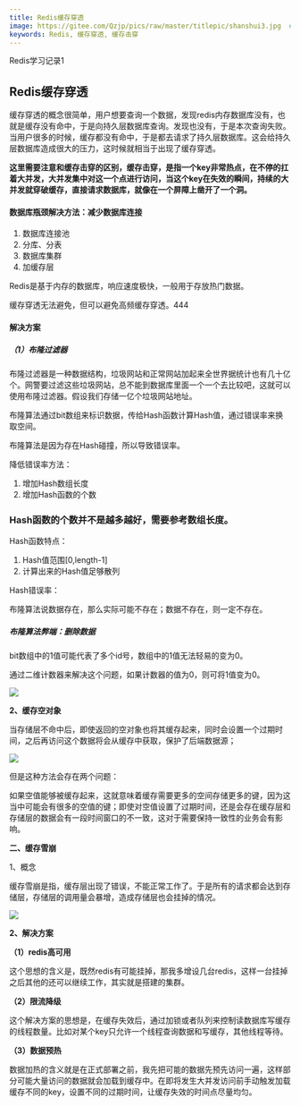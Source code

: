 ```yaml
---
title: Redis缓存穿透
image: https://gitee.com/Qzjp/pics/raw/master/titlepic/shanshui3.jpg  #设置本地图片
keywords: Redis, 缓存穿透, 缓存击穿
---
```


Redis学习记录1

<!--more-->

## Redis缓存穿透

缓存穿透的概念很简单，用户想要查询一个数据，发现redis内存数据库没有，也就是缓存没有命中，于是向持久层数据库查询。发现也没有，于是本次查询失败。当用户很多的时候，缓存都没有命中，于是都去请求了持久层数据库。这会给持久层数据库造成很大的压力，这时候就相当于出现了缓存穿透。

**这里需要注意和缓存击穿的区别，缓存击穿，是指一个key非常热点，在不停的扛着大并发，大并发集中对这一个点进行访问，当这个key在失效的瞬间，持续的大并发就穿破缓存，直接请求数据库，就像在一个屏障上凿开了一个洞。**

#### 数据库瓶颈解决方法：减少数据库连接

1.	数据库连接池
2.	分库、分表
3.	数据库集群
4.	加缓存层

Redis是基于内存的数据库，响应速度极快，一般用于存放热门数据。

缓存穿透无法避免，但可以避免高频缓存穿透。444

#### 解决方案

##### 	（1）布隆过滤器

布隆过滤器是一种数据结构，垃圾网站和正常网站加起来全世界据统计也有几十亿个。网警要过滤这些垃圾网站，总不能到数据库里面一个一个去比较吧，这就可以使用布隆过滤器。假设我们存储一亿个垃圾网站地址。

布隆算法通过bit数组来标识数据，传给Hash函数计算Hash值，通过错误率来换取空间。

布隆算法是因为存在Hash碰撞，所以导致错误率。

降低错误率方法：

1. 增加Hash数组长度
2. 增加Hash函数的个数

### Hash函数的个数并不是越多越好，需要参考数组长度。

Hash函数特点：

1. Hash值范围[0,length-1]
2. 计算出来的Hash值足够散列

Hash错误率：

布隆算法说数据存在，那么实际可能不存在；数据不存在，则一定不存在。

#####		布隆算法弊端：删除数据

bit数组中的1值可能代表了多个id号，数组中的1值无法轻易的变为0。

通过二维计数器来解决这个问题，如果计数器的值为0，则可将1值变为0。

![](https://gitee.com/Qzjp/pics/raw/master/img/picture3.jpg)

**2、缓存空对象**

当存储层不命中后，即使返回的空对象也将其缓存起来，同时会设置一个过期时间，之后再访问这个数据将会从缓存中获取，保护了后端数据源；

![](https://gitee.com/Qzjp/pics/raw/master/img/picture4.jpg)

但是这种方法会存在两个问题：

如果空值能够被缓存起来，这就意味着缓存需要更多的空间存储更多的键，因为这当中可能会有很多的空值的键；即使对空值设置了过期时间，还是会存在缓存层和存储层的数据会有一段时间窗口的不一致，这对于需要保持一致性的业务会有影响。

**二、缓存雪崩**

1、概念

缓存雪崩是指，缓存层出现了错误，不能正常工作了。于是所有的请求都会达到存储层，存储层的调用量会暴增，造成存储层也会挂掉的情况。

![](https://gitee.com/Qzjp/pics/raw/master/img/picture5.jpg)

**2、解决方案**

**（1）redis高可用**

这个思想的含义是，既然redis有可能挂掉，那我多增设几台redis，这样一台挂掉之后其他的还可以继续工作，其实就是搭建的集群。

**（2）限流降级**

这个解决方案的思想是，在缓存失效后，通过加锁或者队列来控制读数据库写缓存的线程数量。比如对某个key只允许一个线程查询数据和写缓存，其他线程等待。

**（3）数据预热**

数据加热的含义就是在正式部署之前，我先把可能的数据先预先访问一遍，这样部分可能大量访问的数据就会加载到缓存中。在即将发生大并发访问前手动触发加载缓存不同的key，设置不同的过期时间，让缓存失效的时间点尽量均匀。

